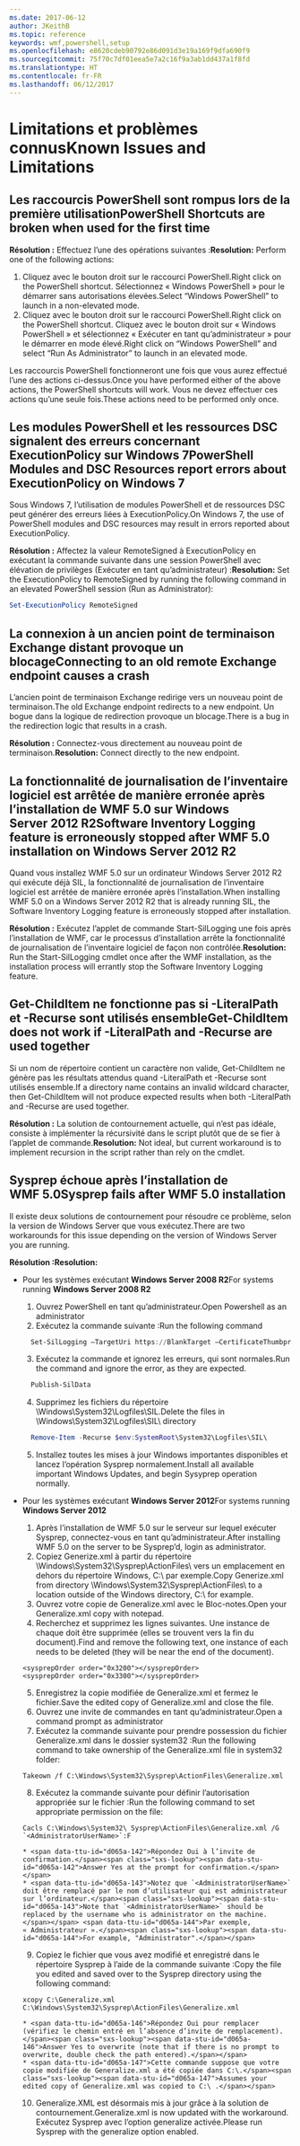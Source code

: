 ```yaml
---
ms.date: 2017-06-12
author: JKeithB
ms.topic: reference
keywords: wmf,powershell,setup
ms.openlocfilehash: e8620cdeb90792e86d091d3e19a169f9dfa690f9
ms.sourcegitcommit: 75f70c7df01eea5e7a2c16f9a3ab1dd437a1f8fd
ms.translationtype: HT
ms.contentlocale: fr-FR
ms.lasthandoff: 06/12/2017
---
```

# <a name="known-issues-and-limitations"></a><span data-ttu-id="d065a-102">Limitations et problèmes connus</span><span class="sxs-lookup"><span data-stu-id="d065a-102">Known Issues and Limitations</span></span>

<a name="powershell-shortcuts-are-broken-when-used-for-the-first-time"></a><span data-ttu-id="d065a-103">Les raccourcis PowerShell sont rompus lors de la première utilisation</span><span class="sxs-lookup"><span data-stu-id="d065a-103">PowerShell Shortcuts are broken when used for the first time</span></span>
------------------------------------------------------------

<span data-ttu-id="d065a-104">**Résolution :** Effectuez l’une des opérations suivantes :</span><span class="sxs-lookup"><span data-stu-id="d065a-104">**Resolution:** Perform one of the following actions:</span></span>

1.  <span data-ttu-id="d065a-105">Cliquez avec le bouton droit sur le raccourci PowerShell.</span><span class="sxs-lookup"><span data-stu-id="d065a-105">Right click on the PowerShell shortcut.</span></span> <span data-ttu-id="d065a-106">Sélectionnez « Windows PowerShell » pour le démarrer sans autorisations élevées.</span><span class="sxs-lookup"><span data-stu-id="d065a-106">Select “Windows PowerShell” to launch in a non-elevated mode.</span></span>
2.  <span data-ttu-id="d065a-107">Cliquez avec le bouton droit sur le raccourci PowerShell.</span><span class="sxs-lookup"><span data-stu-id="d065a-107">Right click on the PowerShell shortcut.</span></span> <span data-ttu-id="d065a-108">Cliquez avec le bouton droit sur « Windows PowerShell » et sélectionnez « Exécuter en tant qu’administrateur » pour le démarrer en mode élevé.</span><span class="sxs-lookup"><span data-stu-id="d065a-108">Right click on “Windows PowerShell” and select “Run As Administrator” to launch in an elevated mode.</span></span>

<span data-ttu-id="d065a-109">Les raccourcis PowerShell fonctionneront une fois que vous aurez effectué l’une des actions ci-dessus.</span><span class="sxs-lookup"><span data-stu-id="d065a-109">Once you have performed either of the above actions, the PowerShell shortcuts will work.</span></span> <span data-ttu-id="d065a-110">Vous ne devez effectuer ces actions qu’une seule fois.</span><span class="sxs-lookup"><span data-stu-id="d065a-110">These actions need to be performed only once.</span></span>


<a name="powershell-modules-and-dsc-resources-report-errors-about-executionpolicy-on-windows-7"></a><span data-ttu-id="d065a-111">Les modules PowerShell et les ressources DSC signalent des erreurs concernant ExecutionPolicy sur Windows 7</span><span class="sxs-lookup"><span data-stu-id="d065a-111">PowerShell Modules and DSC Resources report errors about ExecutionPolicy on Windows 7</span></span>
-------------------------------------------------------------------------------------
<span data-ttu-id="d065a-112">Sous Windows 7, l’utilisation de modules PowerShell et de ressources DSC peut générer des erreurs liées à ExecutionPolicy.</span><span class="sxs-lookup"><span data-stu-id="d065a-112">On Windows 7, the use of PowerShell modules and DSC resources may result in errors reported about ExecutionPolicy.</span></span>

<span data-ttu-id="d065a-113">**Résolution :** Affectez la valeur RemoteSigned à ExecutionPolicy en exécutant la commande suivante dans une session PowerShell avec élévation de privilèges (Exécuter en tant qu’administrateur) :</span><span class="sxs-lookup"><span data-stu-id="d065a-113">**Resolution:** Set the ExecutionPolicy to RemoteSigned by running the following command in an elevated PowerShell session (Run as Administrator):</span></span>

```powershell
Set-ExecutionPolicy RemoteSigned
```

<a name="connecting-to-an-old-remote-exchange-endpoint-causes-a-crash"></a><span data-ttu-id="d065a-114">La connexion à un ancien point de terminaison Exchange distant provoque un blocage</span><span class="sxs-lookup"><span data-stu-id="d065a-114">Connecting to an old remote Exchange endpoint causes a crash</span></span>
------------------------------------------------------------

<span data-ttu-id="d065a-115">L’ancien point de terminaison Exchange redirige vers un nouveau point de terminaison.</span><span class="sxs-lookup"><span data-stu-id="d065a-115">The old Exchange endpoint redirects to a new endpoint.</span></span> <span data-ttu-id="d065a-116">Un bogue dans la logique de redirection provoque un blocage.</span><span class="sxs-lookup"><span data-stu-id="d065a-116">There is a bug in the redirection logic that results in a crash.</span></span>

<span data-ttu-id="d065a-117">**Résolution :** Connectez-vous directement au nouveau point de terminaison.</span><span class="sxs-lookup"><span data-stu-id="d065a-117">**Resolution:** Connect directly to the new endpoint.</span></span>


<a name="software-inventory-logging-feature-is-erroneously-stopped-after-wmf-50-installation-on-windows-server-2012-r2"></a><span data-ttu-id="d065a-118">La fonctionnalité de journalisation de l’inventaire logiciel est arrêtée de manière erronée après l’installation de WMF 5.0 sur Windows Server 2012 R2</span><span class="sxs-lookup"><span data-stu-id="d065a-118">Software Inventory Logging feature is erroneously stopped after WMF 5.0 installation on Windows Server 2012 R2</span></span>
-------------------------------------------------------------------------------------------------------------

<span data-ttu-id="d065a-119">Quand vous installez WMF 5.0 sur un ordinateur Windows Server 2012 R2 qui exécute déjà SIL, la fonctionnalité de journalisation de l’inventaire logiciel est arrêtée de manière erronée après l’installation.</span><span class="sxs-lookup"><span data-stu-id="d065a-119">When installing WMF 5.0 on a Windows Server 2012 R2 that is already running SIL, the Software Inventory Logging feature is erroneously stopped after installation.</span></span>

<span data-ttu-id="d065a-120">**Résolution :** Exécutez l’applet de commande Start-SilLogging une fois après l’installation de WMF, car le processus d’installation arrête la fonctionnalité de journalisation de l’inventaire logiciel de façon non contrôlée.</span><span class="sxs-lookup"><span data-stu-id="d065a-120">**Resolution:** Run the Start-SilLogging cmdlet once after the WMF installation, as the installation process will errantly stop the Software Inventory Logging feature.</span></span>

<a name="get-childitem-does-not-work-if--literalpath-and--recurse-are-used-together"></a><span data-ttu-id="d065a-121">Get-ChildItem ne fonctionne pas si -LiteralPath et -Recurse sont utilisés ensemble</span><span class="sxs-lookup"><span data-stu-id="d065a-121">Get-ChildItem does not work if -LiteralPath and -Recurse are used together</span></span>
--------------------------------------------------------------------------

<span data-ttu-id="d065a-122">Si un nom de répertoire contient un caractère non valide, Get-ChildItem ne génère pas les résultats attendus quand -LiteralPath et -Recurse sont utilisés ensemble.</span><span class="sxs-lookup"><span data-stu-id="d065a-122">If a directory name contains an invalid wildcard character, then Get-ChildItem will not produce expected results when both -LiteralPath and -Recurse are used together.</span></span>

<span data-ttu-id="d065a-123">**Résolution :** La solution de contournement actuelle, qui n’est pas idéale, consiste à implémenter la récursivité dans le script plutôt que de se fier à l’applet de commande.</span><span class="sxs-lookup"><span data-stu-id="d065a-123">**Resolution:** Not ideal, but current workaround is to implement recursion in the script rather than rely on the cmdlet.</span></span>


<a name="sysprep-fails-after-wmf-50-installation"></a><span data-ttu-id="d065a-124">Sysprep échoue après l’installation de WMF 5.0</span><span class="sxs-lookup"><span data-stu-id="d065a-124">Sysprep fails after WMF 5.0 installation</span></span>
----------------------------------------

<span data-ttu-id="d065a-125">Il existe deux solutions de contournement pour résoudre ce problème, selon la version de Windows Server que vous exécutez.</span><span class="sxs-lookup"><span data-stu-id="d065a-125">There are two workarounds for this issue depending on the version of Windows Server you are running.</span></span>

<span data-ttu-id="d065a-126">**Résolution :**</span><span class="sxs-lookup"><span data-stu-id="d065a-126">**Resolution:**</span></span>
- <span data-ttu-id="d065a-127">Pour les systèmes exécutant **Windows Server 2008 R2**</span><span class="sxs-lookup"><span data-stu-id="d065a-127">For systems running **Windows Server 2008 R2**</span></span>
  1. <span data-ttu-id="d065a-128">Ouvrez PowerShell en tant qu’administrateur.</span><span class="sxs-lookup"><span data-stu-id="d065a-128">Open Powershell as an administrator</span></span>
  2. <span data-ttu-id="d065a-129">Exécutez la commande suivante :</span><span class="sxs-lookup"><span data-stu-id="d065a-129">Run the following command</span></span> 
  
  ```powershell
    Set-SilLogging –TargetUri https://BlankTarget –CertificateThumbprint 0123456789
  ```
  3. <span data-ttu-id="d065a-130">Exécutez la commande et ignorez les erreurs, qui sont normales.</span><span class="sxs-lookup"><span data-stu-id="d065a-130">Run the command and ignore the error, as they are expected.</span></span>
  
  ```powershell
    Publish-SilData
   ```
  4. <span data-ttu-id="d065a-131">Supprimez les fichiers du répertoire \Windows\System32\Logfiles\SIL\.</span><span class="sxs-lookup"><span data-stu-id="d065a-131">Delete the files in  \Windows\System32\Logfiles\SIL\ directory</span></span>
  
  ```powershell
    Remove-Item -Recurse $env:SystemRoot\System32\Logfiles\SIL\
  ```
  5. <span data-ttu-id="d065a-132">Installez toutes les mises à jour Windows importantes disponibles et lancez l’opération Sysprep normalement.</span><span class="sxs-lookup"><span data-stu-id="d065a-132">Install all available important Windows Updates, and begin Sysyprep operation normally.</span></span>
  
- <span data-ttu-id="d065a-133">Pour les systèmes exécutant **Windows Server 2012**</span><span class="sxs-lookup"><span data-stu-id="d065a-133">For systems running **Windows Server 2012**</span></span>
  1.    <span data-ttu-id="d065a-134">Après l’installation de WMF 5.0 sur le serveur sur lequel exécuter Sysprep, connectez-vous en tant qu’administrateur.</span><span class="sxs-lookup"><span data-stu-id="d065a-134">After installing WMF 5.0 on the server to be Sysprep’d, login as administrator.</span></span>
  2.    <span data-ttu-id="d065a-135">Copiez Generize.xml à partir du répertoire \Windows\System32\Sysprep\ActionFiles\ vers un emplacement en dehors du répertoire Windows, C:\ par exemple.</span><span class="sxs-lookup"><span data-stu-id="d065a-135">Copy Generize.xml from directory \Windows\System32\Sysprep\ActionFiles\ to a location outside of the Windows directory, C:\ for example.</span></span>
  3.    <span data-ttu-id="d065a-136">Ouvrez votre copie de Generalize.xml avec le Bloc-notes.</span><span class="sxs-lookup"><span data-stu-id="d065a-136">Open your Generalize.xml copy with notepad.</span></span>
  4.    <span data-ttu-id="d065a-137">Recherchez et supprimez les lignes suivantes. Une instance de chaque doit être supprimée (elles se trouvent vers la fin du document).</span><span class="sxs-lookup"><span data-stu-id="d065a-137">Find and remove the following text, one instance of each needs to be deleted (they will be near the end of the document).</span></span>

    ```
    <sysprepOrder order="0x3200"></sysprepOrder>
    <sysprepOrder order="0x3300"></sysprepOrder>
    ```

  5.    <span data-ttu-id="d065a-138">Enregistrez la copie modifiée de Generalize.xml et fermez le fichier.</span><span class="sxs-lookup"><span data-stu-id="d065a-138">Save the edited copy of Generalize.xml and close the file.</span></span>
  6.    <span data-ttu-id="d065a-139">Ouvrez une invite de commandes en tant qu’administrateur.</span><span class="sxs-lookup"><span data-stu-id="d065a-139">Open a command prompt as administrator</span></span>
  7.    <span data-ttu-id="d065a-140">Exécutez la commande suivante pour prendre possession du fichier Generalize.xml dans le dossier system32 :</span><span class="sxs-lookup"><span data-stu-id="d065a-140">Run the following command to take ownership of the Generalize.xml file in system32 folder:</span></span>

    ```
    Takeown /f C:\Windows\System32\Sysprep\ActionFiles\Generalize.xml 
    ```

  8.    <span data-ttu-id="d065a-141">Exécutez la commande suivante pour définir l’autorisation appropriée sur le fichier :</span><span class="sxs-lookup"><span data-stu-id="d065a-141">Run the following command to set appropriate permission on the file:</span></span>

    ```
    Cacls C:\Windows\System32\ Sysprep\ActionFiles\Generalize.xml /G `<AdministratorUserName>`:F 
    ```
      * <span data-ttu-id="d065a-142">Répondez Oui à l’invite de confirmation.</span><span class="sxs-lookup"><span data-stu-id="d065a-142">Answer Yes at the prompt for confirmation.</span></span> 
      * <span data-ttu-id="d065a-143">Notez que `<AdministratorUserName>` doit être remplacé par le nom d’utilisateur qui est administrateur sur l’ordinateur.</span><span class="sxs-lookup"><span data-stu-id="d065a-143">Note that `<AdministratorUserName>` should be replaced by the username who is administrator on the machine.</span></span> <span data-ttu-id="d065a-144">Par exemple, « Administrateur ».</span><span class="sxs-lookup"><span data-stu-id="d065a-144">For example, "Administrator".</span></span>
      
  9.    <span data-ttu-id="d065a-145">Copiez le fichier que vous avez modifié et enregistré dans le répertoire Sysprep à l’aide de la commande suivante :</span><span class="sxs-lookup"><span data-stu-id="d065a-145">Copy the file you edited and saved over to the Sysprep directory using the following command:</span></span>

    ```
    xcopy C:\Generalize.xml C:\Windows\System32\Sysprep\ActionFiles\Generalize.xml 
    ```
      * <span data-ttu-id="d065a-146">Répondez Oui pour remplacer (vérifiez le chemin entré en l’absence d’invite de remplacement).</span><span class="sxs-lookup"><span data-stu-id="d065a-146">Answer Yes to overwrite (note that if there is no prompt to overwrite, double check the path entered).</span></span>
      * <span data-ttu-id="d065a-147">Cette commande suppose que votre copie modifiée de Generalize.xml a été copiée dans C:\.</span><span class="sxs-lookup"><span data-stu-id="d065a-147">Assumes your edited copy of Generalize.xml was copied to C:\ .</span></span>

  10.   <span data-ttu-id="d065a-148">Generalize.XML est désormais mis à jour grâce à la solution de contournement.</span><span class="sxs-lookup"><span data-stu-id="d065a-148">Generalize.xml is now updated with the workaround.</span></span> <span data-ttu-id="d065a-149">Exécutez Sysprep avec l’option generalize activée.</span><span class="sxs-lookup"><span data-stu-id="d065a-149">Please run Sysprep with the generalize option enabled.</span></span>

